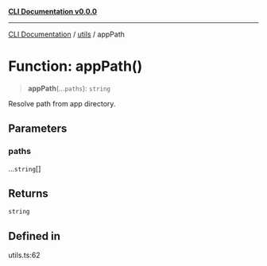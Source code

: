 [**CLI Documentation v0.0.0**](../../README.md)

***

[CLI Documentation](../../modules.md) / [utils](../README.md) / appPath

# Function: appPath()

> **appPath**(...`paths`): `string`

Resolve path from app directory.

## Parameters

### paths

...`string`[]

## Returns

`string`

## Defined in

utils.ts:62
